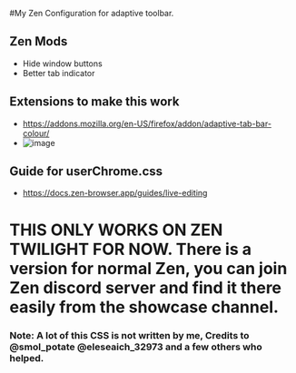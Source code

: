 #My Zen Configuration for adaptive toolbar.

## Zen Mods
- Hide window buttons
- Better tab indicator

## Extensions to make this work
- https://addons.mozilla.org/en-US/firefox/addon/adaptive-tab-bar-colour/
-  ![image](https://github.com/user-attachments/assets/f2f83783-e56c-477b-b45d-ab8250cf96a8)


## Guide for userChrome.css
- https://docs.zen-browser.app/guides/live-editing


# THIS ONLY WORKS ON ZEN TWILIGHT FOR NOW. There is a version for normal Zen, you can join Zen discord server and find it there easily from the showcase channel.


### Note: A lot of this CSS is not written by me, Credits to @smol_potate @eleseaich_32973 and a few others who helped.
